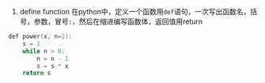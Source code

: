 1. define function
在python中，定义一个函数用`def`语句，一次写出函数名，括号，参数，冒号`:`，然后在缩进编写函数体，返回值用return
```c
def power(x, n=2):
    s = 1
    while n > 0:
        n = n - 1
        s = s * x
    return s
```
